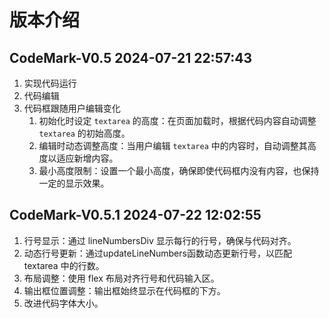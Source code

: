 # 版本介绍

## CodeMark-V0.5 2024-07-21 22:57:43

1. 实现代码运行 
2. 代码编辑 
3. 代码框跟随用户编辑变化
   1. 初始化时设定 `textarea` 的高度：在页面加载时，根据代码内容自动调整 `textarea` 的初始高度。
   2. 编辑时动态调整高度：当用户编辑 `textarea` 中的内容时，自动调整其高度以适应新增内容。
   3. 最小高度限制：设置一个最小高度，确保即使代码框内没有内容，也保持一定的显示效果。

## CodeMark-V0.5.1 2024-07-22 12:02:55

1. 行号显示：通过 lineNumbersDiv 显示每行的行号，确保与代码对齐。 
2. 动态行号更新：通过updateLineNumbers函数动态更新行号，以匹配 textarea 中的行数。
3. 布局调整：使用 flex 布局对齐行号和代码输入区。
4. 输出框位置调整：输出框始终显示在代码框的下方。
5. 改进代码字体大小。

